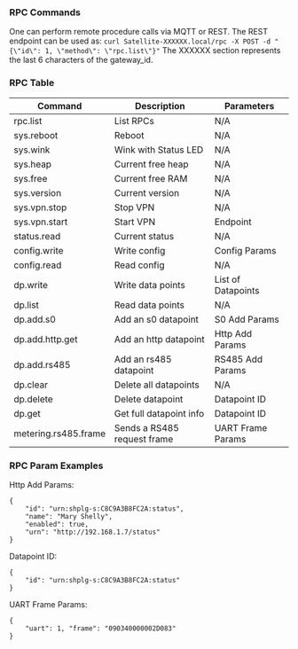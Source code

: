 ### RPC Commands

One can perform remote procedure calls via MQTT or REST.
The REST endpoint can be used as: `curl Satellite-XXXXXX.local/rpc -X POST -d "{\"id\": 1, \"method\": \"rpc.list\"}"`
The XXXXXX section represents the last 6 characters of the gateway_id.

### RPC Table

| Command | Description | Parameters |
|-|-|-|
| rpc.list | List RPCs | N/A |
| sys.reboot | Reboot | N/A |
| sys.wink | Wink with Status LED | N/A |
| sys.heap | Current free heap | N/A |
| sys.free | Current free RAM | N/A |
| sys.version | Current version | N/A |
| sys.vpn.stop | Stop VPN | N/A |
| sys.vpn.start | Start VPN | Endpoint |
| status.read | Current status | N/A |
| config.write | Write config | Config Params |
| config.read | Read config | N/A |
| dp.write | Write data points | List of Datapoints |
| dp.list | Read data points | N/A |
| dp.add.s0 | Add an s0 datapoint | S0 Add Params |
| dp.add.http.get | Add an http datapoint | Http Add Params |
| dp.add.rs485 | Add an rs485 datapoint | RS485 Add Params |
| dp.clear | Delete all datapoints| N/A |
| dp.delete | Delete datapoint | Datapoint ID |
| dp.get | Get full datapoint info | Datapoint ID |
| metering.rs485.frame | Sends a RS485 request frame | UART Frame Params |

### RPC Param Examples

Http Add Params:

```
{
    "id": "urn:shplg-s:C8C9A3B8FC2A:status",
    "name": "Mary Shelly",
    "enabled": true,
    "urn": "http://192.168.1.7/status"
}
```

Datapoint ID:

```
{
    "id": "urn:shplg-s:C8C9A3B8FC2A:status"
}
```

UART Frame Params:

```
{
    "uart": 1, "frame": "090340000002D083"
}
```